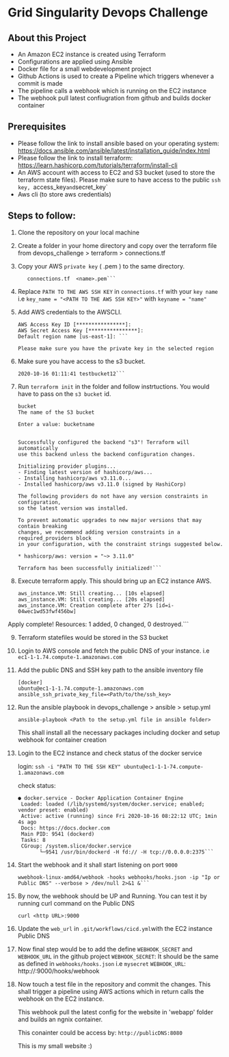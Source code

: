 # Grid Singularity Devops Challenge  

## About this Project

* An Amazon EC2 instance is created using Terraform
* Configurations are applied using Ansible
* Docker file for a small webdevelopment project
* Github Actions is used to create a Pipeline which triggers whenever a commit is made
* The pipeline calls a webhook which is running on the EC2 instance
* The webhook pull latest confiugration from github and builds docker container

## Prerequisites

* Please follow the link to install ansible based on your operating system: 
  https://docs.ansible.com/ansible/latest/installation_guide/index.html
* Please follow the link to install terraform:
  https://learn.hashicorp.com/tutorials/terraform/install-cli
* An AWS account with access to EC2 and S3 bucket (used to store the terraform state files). Please make sure to have access to the public `ssh key, `access_key` and `secret_key`
* Aws cli (to store aws credentials)

## Steps to follow:

1. Clone the repository on your local machine

2. Create a folder in your home directory and copy over the terraform file from devops_challenge > terraform > connections.tf

3. Copy your AWS `private key` ( .pem ) to the same directory.
   ```maheen@maheen:~/terraform$ ls
      connections.tf  <name>.pem```

4. Replace `PATH TO THE AWS SSH KEY` in `connections.tf` with your `key name`
   i.e `key_name = "<PATH TO THE AWS SSH KEY>"` with `keyname = "name"`

5. Add AWS credentials to the AWSCLI.
   
   ```maheen@maheen:~/aws/terraform$ aws configure
   AWS Access Key ID [****************]: 
   AWS Secret Access Key [****************]: 
   Default region name [us-east-1]: ```

   Please make sure you have the private key in the selected region

6. Make sure you have access to the s3 bucket.
   ```maheen@maheen:~/aws/terraform$ aws s3 ls
   2020-10-16 01:11:41 testbucket12```

7. Run `terraform init` in the folder and follow instrtuctions. You would have to pass on the `s3 bucket` id.

   ```Initializing the backend...
   bucket
   The name of the S3 bucket

   Enter a value: bucketname


   Successfully configured the backend "s3"! Terraform will automatically 
   use this backend unless the backend configuration changes.

   Initializing provider plugins...
   - Finding latest version of hashicorp/aws...
   - Installing hashicorp/aws v3.11.0...
   - Installed hashicorp/aws v3.11.0 (signed by HashiCorp)

   The following providers do not have any version constraints in configuration,
   so the latest version was installed.

   To prevent automatic upgrades to new major versions that may contain breaking
   changes, we recommend adding version constraints in a required_providers block
   in your configuration, with the constraint strings suggested below.

   * hashicorp/aws: version = "~> 3.11.0"

   Terraform has been successfully initialized!```

8. Execute terraform apply. This should bring up an EC2 instance AWS.
   ```aws_instance.VM: Creating...
   aws_instance.VM: Still creating... [10s elapsed]
   aws_instance.VM: Still creating... [20s elapsed]
   aws_instance.VM: Creation complete after 27s [id=i-04wec1wd53fwf456bw]

Apply complete! Resources: 1 added, 0 changed, 0 destroyed.```


9. Terraform statefiles would be stored in the S3 bucket

10. Login to AWS console and fetch the public DNS of your instance.
    i.e `ec1-1-1.74.compute-1.amazonaws.com`

11. Add the public DNS and SSH key path to the ansible inventory file
    ```
    [docker]
    ubuntu@ec1-1-1.74.compute-1.amazonaws.com ansible_ssh_private_key_file=<Path/to/the/ssh_key>
    ```
12. Run the ansible playbook in devops_challenge > ansible > setup.yml 

    `ansible-playbook <Path to the setup.yml file in ansible folder>`

     This shall install all the necessary packages including docker and setup 
     webhook for container creation
13. Login to the EC2 instance and check status of the docker service
    
    login:
    `ssh -i "PATH TO THE SSH KEY" ubuntu@ec1-1-1-74.compute-1.amazonaws.com`
    
    check status:
    ```ubuntu@ip-1-1-1-74:~$ systemctl status docker
    ● docker.service - Docker Application Container Engine
     Loaded: loaded (/lib/systemd/system/docker.service; enabled; vendor preset: enabled)
     Active: active (running) since Fri 2020-10-16 08:22:12 UTC; 1min 4s ago
     Docs: https://docs.docker.com
     Main PID: 9541 (dockerd)
     Tasks: 8
     CGroup: /system.slice/docker.service
           └─9541 /usr/bin/dockerd -H fd:// -H tcp://0.0.0.0:2375```

14. Start the webhook and it shall start listening on port `9000`

    ```cd ~
    wwebhook-linux-amd64/webhook -hooks webhooks/hooks.json -ip "Ip or Public DNS" --verbose > /dev/null 2>&1 &```

15. By now, the webhook should be UP and Running. You can test it by running
curl command on the Public DNS

    `curl <http URL>:9000`

15. Update the `web_url` in `.git/workflows/cicd.yml`with the EC2 instance Public DNS

16. Now final step would be to add the define `WEBHOOK_SECRET` and `WEBHOOK_URL` in the github project
    `WEBHOOK_SECRET`: It should be the same as defined in `webhooks/hooks.json` i.e `mysecret`
    `WEBHOOK_URL`: http://<FQDN of the EC2 instance>:9000/hooks/webhook

16. Now touch a test file in the repository and commit the changes. This shall trigger a pipeline using AWS actions
     which in return calls the webhook on the EC2 instance. 

    This webhook pull the latest config for the website in 'webapp' folder and builds an ngnix container.

    This conainter could be access by:
    `http://publicDNS:8080`

    This is my small website :)
